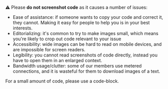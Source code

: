 :warning: Please **do not screenshot code** as it causes a number of issues:

- Ease of assistance: if someone wants to copy your code and correct it, they cannot. Making it easy for people to help you is in your best interests.
- Editorializing: it's common to try to make images small, which means you're likely to crop out code relevant to your issue
- Accessibility: wide images can be hard to read on mobile devices, and are impossible for screen readers.
- Legibility: you cannot read screenshots of code directly, instead you have to open them in an enlarged context.
- Bandwidth usage/clutter: some of our members use metered connections, and it is wasteful for them to download images of a text.

For a small amount of code, please use a code-block.
